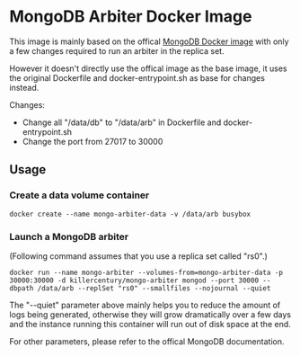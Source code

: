 # MongoDB Arbiter Docker Image

This image is mainly based on the offical [MongoDB Docker image](https://registry.hub.docker.com/_/mongo/) with only a few changes required to run an arbiter in the replica set.

However it doesn't directly use the offical image as the base image, it uses the original Dockerfile and docker-entrypoint.sh as base for changes instead.

Changes:
* Change all "/data/db" to "/data/arb" in Dockerfile and docker-entrypoint.sh
* Change the port from 27017 to 30000

## Usage

### Create a data volume container

```
docker create --name mongo-arbiter-data -v /data/arb busybox
```

### Launch a MongoDB arbiter

(Following command assumes that you use a replica set called "rs0".)

```
docker run --name mongo-arbiter --volumes-from=mongo-arbiter-data -p 30000:30000 -d killercentury/mongo-arbiter mongod --port 30000 --dbpath /data/arb --replSet "rs0" --smallfiles --nojournal --quiet
```

The "--quiet" parameter above mainly helps you to reduce the amount of logs being generated, otherwise they will grow dramatically over a few days and the instance running this container will run out of disk space at the end.

For other parameters, please refer to the offical MongoDB documentation.
